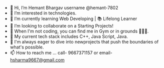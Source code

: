 - 👋 Hi, I’m Hemant Bhargav username @hemant-7802
- 👀 I’m interested in technologies.
- 🌱 I’m currently learning Web Developing  | 📚 Lifelong Learner
- 💞️ I’m looking to collaborate on a Starting Projects!
- 🌟 When I'm not coding, you can find me in Gym or in grounds 🏸🏃🏻.
- 🔧 My current tech stack includes C++, Java Script, Java.
- 🚀 I'm always eager to dive into newprojects that push the boundaries of what's possible.
- 📫 How to reach me ... call- 9667371157 or email- hsharma9667@gmail.com

<!---
hemant-7802/hemant-7802 is a ✨ special ✨ repository because its `README.md` (this file) appears on your GitHub profile.
You can click the Preview link to take a look at your changes.
--->
